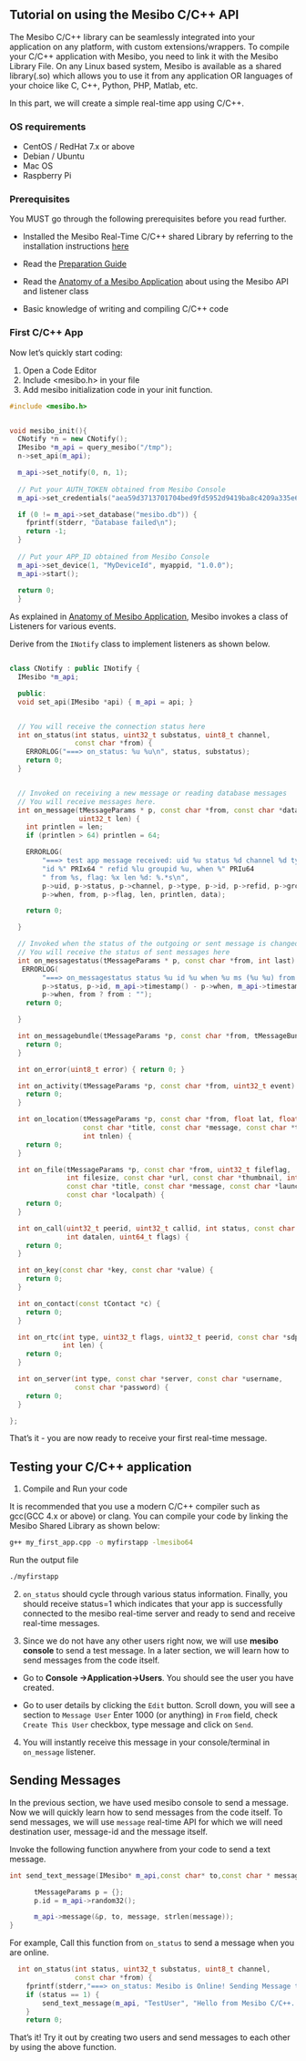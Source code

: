 ## Tutorial on using  the Mesibo C/C++ API

The Mesibo C/C++ library can be seamlessly integrated into your application on any platform, with custom extensions/wrappers. To compile your C/C++ application with Mesibo, you need to link it with the Mesibo  Library File. On any Linux based system, Mesibo is available as a shared library(.so) which allows you to use it from any application OR languages of your choice like C, C++, Python, PHP, Matlab, etc.

In this part, we will create a simple real-time app using C/C++.

### OS requirements
- CentOS / RedHat 7.x or above
- Debian / Ubuntu
- Mac OS
- Raspberry Pi


### Prerequisites

You MUST go through the following prerequisites before you read further.

- Installed the Mesibo Real-Time C/C++ shared Library by referring to the installation instructions 
  [here](https://mesibo.com/documentation/install/linux/) 

- Read the [Preparation Guide](https://mesibo.com/documentation/tutorials/first-app/)

- Read the [Anatomy of a Mesibo Application](https://mesibo.com) about using the Mesibo API and listener class

- Basic knowledge of writing and compiling C/C++ code


### First C/C++ App

Now let’s quickly start coding:

1. Open a Code Editor
2. Include <mesibo.h> in your file
3. Add mesibo initialization code in your init function.

```C++
#include <mesibo.h>

```

```C++

void mesibo_init(){
  CNotify *n = new CNotify();
  IMesibo *m_api = query_mesibo("/tmp");
  n->set_api(m_api);

  m_api->set_notify(0, n, 1);
  
  // Put your AUTH_TOKEN obtained from Mesibo Console
  m_api->set_credentials("aea59d3713701704bed9fd5952d9419ba8c4209a335e664ef2g");

  if (0 != m_api->set_database("mesibo.db")) {
    fprintf(stderr, "Database failed\n");
    return -1;
  }
  
  // Put your APP_ID obtained from Mesibo Console
  m_api->set_device(1, "MyDeviceId", myappid, "1.0.0");
  m_api->start();
 
  return 0;
  }

```

As explained in [Anatomy of Mesibo Application](https://mesibo.com), Mesibo invokes a class of Listeners for various events. 

Derive from the `INotify` class to implement listeners as shown below.

```C++

class CNotify : public INotify {
  IMesibo *m_api;

  public:
  void set_api(IMesibo *api) { m_api = api; }


  // You will receive the connection status here
  int on_status(int status, uint32_t substatus, uint8_t channel,
                const char *from) {
    ERRORLOG("===> on_status: %u %u\n", status, substatus);
    return 0;
  }


  // Invoked on receiving a new message or reading database messages
  // You will receive messages here.
  int on_message(tMessageParams * p, const char *from, const char *data,
                 uint32_t len) {
    int printlen = len;
    if (printlen > 64) printlen = 64;

    ERRORLOG(
        "===> test app message received: uid %u status %d channel %d type %u "
        "id %" PRIx64 " refid %lu groupid %u, when %" PRIu64
        " from %s, flag: %x len %d: %.*s\n",
        p->uid, p->status, p->channel, p->type, p->id, p->refid, p->groupid,
        p->when, from, p->flag, len, printlen, data);

    return 0;

  }

  // Invoked when the status of the outgoing or sent message is changed
  // You will receive the status of sent messages here
  int on_messagestatus(tMessageParams * p, const char *from, int last) {
   ERRORLOG(
        "===> on_messagestatus status %u id %u when %u ms (%u %u) from: %s\n",
        p->status, p->id, m_api->timestamp() - p->when, m_api->timestamp(),
        p->when, from ? from : "");
    return 0;

  }

  int on_messagebundle(tMessageParams *p, const char *from, tMessageBundle *m) {
    return 0;
  }

  int on_error(uint8_t error) { return 0; }

  int on_activity(tMessageParams *p, const char *from, uint32_t event) {
    return 0;
  }

  int on_location(tMessageParams *p, const char *from, float lat, float lon,
                  const char *title, const char *message, const char *thumbnail,
                  int tnlen) {
    return 0;
  }

  int on_file(tMessageParams *p, const char *from, uint32_t fileflag,
              int filesize, const char *url, const char *thumbnail, int tnlen,
              const char *title, const char *message, const char *launchurl,
              const char *localpath) {
    return 0;
  }

  int on_call(uint32_t peerid, uint32_t callid, int status, const char *data,
              int datalen, uint64_t flags) {
    return 0;
  }

  int on_key(const char *key, const char *value) {
    return 0;
  }

  int on_contact(const tContact *c) {
    return 0;
  }

  int on_rtc(int type, uint32_t flags, uint32_t peerid, const char *sdp,
             int len) {
    return 0;
  }

  int on_server(int type, const char *server, const char *username,
                const char *password) {
    return 0;
  }

};


```
That’s it - you are now ready to receive your first real-time message.

## Testing your C/C++ application

1. Compile and Run your code 

It is recommended that you use a modern C/C++ compiler such as gcc(GCC 4.x or above) or clang. You can compile your code by linking the Mesibo Shared Library as shown below:

```bash
g++ my_first_app.cpp -o myfirstapp -lmesibo64

```
Run the output file
```bash
./myfirstapp
```

2. `on_status` should cycle through various status information. Finally, you should receive status=1 which indicates that your app is successfully connected to the mesibo real-time server and ready to send and receive real-time messages.

3. Since we do not have any other users right now, we will use **mesibo console** to send a test message. In a later section, we will learn how to send messages from the code itself.

- Go to **Console ->Application->Users**. You should see the user you have created.

- Go to user details by clicking the `Edit` button. Scroll down, you will see a section to `Message User`
Enter 1000 (or anything) in `From` field, check `Create This User` checkbox, type message and click on `Send`.

4. You will instantly receive this message in your console/terminal in `on_message` listener.

## Sending Messages
In the previous section, we have used mesibo console to send a message. Now we will quickly learn how to send messages from the code itself. To send messages, we will use `message` real-time API for which we will need destination user, message-id and the message itself.

Invoke the following function anywhere from your code to send a text message. 

```C++
int send_text_message(IMesibo* m_api,const char* to,const char * message){

      tMessageParams p = {};
      p.id = m_api->random32();

      m_api->message(&p, to, message, strlen(message));
}

```
For example, Call this function from `on_status` to send a message when you are online.

```C++
  int on_status(int status, uint32_t substatus, uint8_t channel,
                const char *from) {
    fprintf(stderr,"===> on_status: Mesibo is Online! Sending Message to TestUser .. ");
    if (status == 1) {
        send_text_message(m_api, "TestUser", "Hello from Mesibo C/C++. I am Online!");
    }
    return 0;

```

That’s it! Try it out by creating two users and send messages to each other by using the above function.
